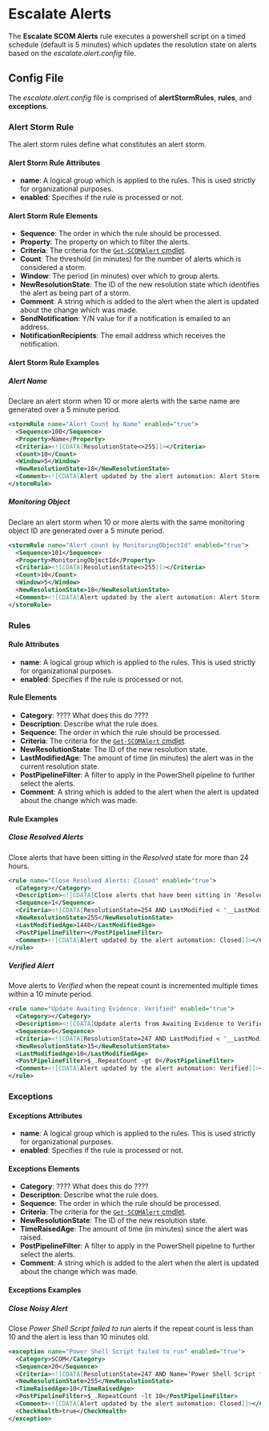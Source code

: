 # Escalate Alerts

The **Escalate SCOM Alerts** rule executes a powershell script on a timed schedule (default is 5 minutes) which updates the resolution state on alerts based on the _escalate.alert.config_ file.

## Config File

The _escalate.alert.config_ file is comprised of **alertStormRules**, **rules**, and **exceptions**.

### Alert Storm Rule

The alert storm rules define what constitutes an alert storm.

#### Alert Storm Rule Attributes

- **name**: A logical group which is applied to the rules. This is used strictly for organizational purposes.
- **enabled**: Specifies if the rule is processed or not.

#### Alert Storm Rule Elements

- **Sequence**: The order in which the rule should be processed.
- **Property**: The property on which to filter the alerts.
- **Criteria**: The criteria for the [`Get-SCOMAlert` cmdlet](https://docs.microsoft.com/powershell/module/operationsmanager/get-scomalert?#parameters).
- **Count**: The threshold (in minutes) for the number of alerts which is considered a storm.
- **Window**: The period (in minutes) over which to group alerts.
- **NewResolutionState**: The ID of the new resolution state which identifies the alert as being part of a storm.
- **Comment**: A string which is added to the alert when the alert is updated about the change which was made.
- **SendNotification**: Y/N value for if a notification is emailed to an address.
- **NotificationRecipients**: The email address which receives the notification.

#### Alert Storm Rule Examples

##### Alert Name

Declare an alert storm when 10 or more alerts with the same name are generated over a 5 minute period.

```xml
<stormRule name="Alert Count by Name" enabled="true">
  <Sequence>100</Sequence>
  <Property>Name</Property>
  <Criteria><![CDATA[ResolutionState<>255]]></Criteria>
  <Count>10</Count>
  <Window>5</Window>
  <NewResolutionState>18</NewResolutionState>
  <Comment><![CDATA[Alert updated by the alert automation: Alert Storm]]></Comment>
</stormRule>
```

##### Monitoring Object

Declare an alert storm when 10 or more alerts with the same monitoring object ID are generated over a 5 minute period.

```xml
<stormRule name="Alert count by MonitoringObjectId" enabled="true">
  <Sequence>101</Sequence>
  <Property>MonitoringObjectId</Property>
  <Criteria><![CDATA[ResolutionState<>255]]></Criteria>
  <Count>10</Count>
  <Window>5</Window>
  <NewResolutionState>18</NewResolutionState>
  <Comment><![CDATA[Alert updated by the alert automation: Alert Storm]]></Comment>
</stormRule>
```

### Rules

#### Rule Attributes

- **name**: A logical group which is applied to the rules. This is used strictly for organizational purposes.
- **enabled**: Specifies if the rule is processed or not.

#### Rule Elements

- **Category**: ???? What does this do ????
- **Description**: Describe what the rule does.
- **Sequence**: The order in which the rule should be processed.
- **Criteria**: The criteria for the [`Get-SCOMAlert` cmdlet](https://docs.microsoft.com/powershell/module/operationsmanager/get-scomalert?#parameters).
- **NewResolutionState**: The ID of the new resolution state.
- **LastModifiedAge**: The amount of time (in minutes) the alert was in the current resolution state.
- **PostPipelineFilter**: A filter to apply in the PowerShell pipeline to further select the alerts.
- **Comment**: A string which is added to the alert when the alert is updated about the change which was made.

#### Rule Examples

##### Close Resolved Alerts

Close alerts that have been sitting in the _Resolved_ state for more than 24 hours.

```xml
<rule name="Close Resolved Alerts: Closed" enabled="true">
  <Category></Category>
  <Description><![CDATA[Close alerts that have been sitting in 'Resolved' state for more than 24 hours]]><Description>
  <Sequence>1</Sequence>
  <Criteria><![CDATA[ResolutionState=254 AND LastModified < '__LastModified__']]></Criteria>
  <NewResolutionState>255</NewResolutionState>
  <LastModifiedAge>1440</LastModifiedAge> 
  <PostPipelineFilter></PostPipelineFilter>
  <Comment><![CDATA[Alert updated by the alert automation: Closed]]></Comment>
</rule>
```

##### Verified Alert

Move alerts to _Verified_ when the repeat count is incremented multiple times within a 10 minute period.

```xml
<rule name="Update Awaiting Evidence: Verified" enabled="true"> 
  <Category></Category>
  <Description><![CDATA[Update alerts from Awaiting Evidence to Verified]]></Description>
  <Sequence>6</Sequence>
  <Criteria><![CDATA[ResolutionState=247 AND LastModified < '__LastModified__' AND IsMonitorAlert=0]]></Criteria>
  <NewResolutionState>15</NewResolutionState>
  <LastModifiedAge>10</LastModifiedAge>
  <PostPipelineFilter>$_.RepeatCount -gt 0</PostPipelineFilter>
  <Comment><![CDATA[Alert updated by the alert automation: Verified]]></Comment>
</rule>
```

### Exceptions

#### Exceptions Attributes

- **name**: A logical group which is applied to the rules. This is used strictly for organizational purposes.
- **enabled**: Specifies if the rule is processed or not.

#### Exceptions Elements

- **Category**: ???? What does this do ????
- **Description**: Describe what the rule does.
- **Sequence**: The order in which the rule should be processed.
- **Criteria**: The criteria for the [`Get-SCOMAlert` cmdlet](https://docs.microsoft.com/powershell/module/operationsmanager/get-scomalert?#parameters).
- **NewResolutionState**: The ID of the new resolution state.
- **TimeRaisedAge**: The amount of time (in minutes) since the alert was raised.
- **PostPipelineFilter**: A filter to apply in the PowerShell pipeline to further select the alerts.
- **Comment**: A string which is added to the alert when the alert is updated about the change which was made.

#### Exceptions Examples

##### Close Noisy Alert

Close _Power Shell Script failed to run_ alerts if the repeat count is less than 10 and the alert is less than 10  minutes old.

```xml
<exception name="Power Shell Script failed to run" enabled="true">
  <Category>SCOM</Category>
  <Sequence>20</Sequence>
  <Criteria><![CDATA[ResolutionState=247 AND Name='Power Shell Script failed to run' AND TimeRaised < '__TimeRaised__']]></Criteria>
  <NewResolutionState>255</NewResolutionState>
  <TimeRaisedAge>10</TimeRaisedAge>
  <PostPipelineFilter>$_.RepeatCount -lt 10</PostPipelineFilter>
  <Comment><![CDATA[Alert updated by the alert automation: Closed]]></Comment>
  <CheckHealth>true</CheckHealth>
</exception>
```
